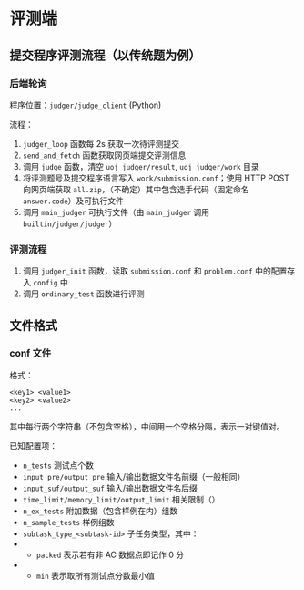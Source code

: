 # 评测端

## 提交程序评测流程（以传统题为例）

### 后端轮询

程序位置：`judger/judge_client` (Python)

流程：
1. `judger_loop` 函数每 2s 获取一次待评测提交
2. `send_and_fetch` 函数获取网页端提交评测信息
3. 调用 `judge` 函数，清空 `uoj_judger/result`, `uoj_judger/work` 目录
4. 将评测题号及提交程序语言写入 `work/submission.conf`；使用 HTTP POST 向网页端获取 `all.zip`，（不确定）其中包含选手代码（固定命名 `answer.code`）及可执行文件
5. 调用 `main_judger` 可执行文件（由 `main_judger` 调用 `builtin/judger/judger`）

### 评测流程

1. 调用 `judger_init` 函数，读取 `submission.conf` 和 `problem.conf` 中的配置存入 `config` 中
2. 调用 `ordinary_test` 函数进行评测

## 文件格式

### conf 文件

格式：
```plain
<key1> <value1>
<key2> <value2>
...
```
其中每行两个字符串（不包含空格），中间用一个空格分隔，表示一对键值对。

已知配置项：
- `n_tests` 测试点个数
- `input_pre/output_pre` 输入/输出数据文件名前缀（一般相同）
- `input_suf/output_suf` 输入/输出数据文件名后缀
- `time_limit/memory_limit/output_limit` 相关限制（）
- `n_ex_tests` 附加数据（包含样例在内）组数
- `n_sample_tests` 样例组数
- `subtask_type_<subtask-id>` 子任务类型，其中：
- - `packed` 表示若有非 AC 数据点即记作 0 分
- - `min` 表示取所有测试点分数最小值